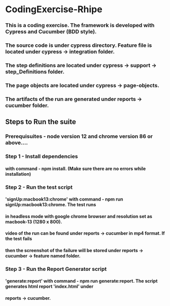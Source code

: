 # CodingExercise-Rhipe

### This is a coding exercise. The framework is developed with Cypress and Cucumber (BDD style).
### The source code is under cypress directory. Feature file is located under cypress -> integration folder.
### The step definitions are located under cypress -> support -> step_Definitions folder.
### The page objects are located under cypress -> page-objects. 
### The artifacts of the run are generated under reports -> cucumber folder.

## Steps to Run the suite
### Prerequisuites - node version 12 and chrome version 86 or above....

### Step 1 - Install dependencies
####    with command - npm install. (Make sure there are no errors while installation)
### Step 2 - Run the test script 
####    'signUp:macbook13:chrome' with command - npm run signUp:macbook13:chrome. The test runs
####    in headless mode with google chrome browser and resolution set as macbook-13 (1280 x 800).
####    video of the run can be found under reports -> cucumber in mp4 format. If the test fails 
####    then the screenshot of the failure will be stored under reports -> cucumber -> feature named folder. 

### Step 3 - Run the Report Generator script
####    'generate:report' with command - npm run generate:report. The script generates html report 'index.html' under
####    reports -> cucumber.